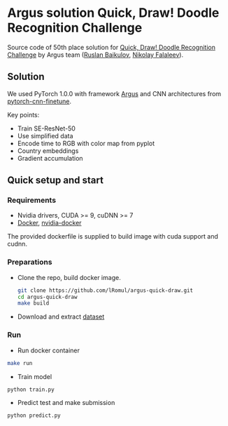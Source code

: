 # Argus solution Quick, Draw! Doodle Recognition Challenge

Source code of 50th place solution for [Quick, Draw! Doodle Recognition Challenge](https://www.kaggle.com/c/quickdraw-doodle-recognition) by Argus team ([Ruslan Baikulov](https://www.kaggle.com/romul0212), [Nikolay Falaleev](https://www.kaggle.com/nikolasent)).

## Solution 

We used PyTorch 1.0.0 with framework [Argus](https://github.com/lRomul/argus) and CNN architectures from [pytorch-cnn-finetune](https://github.com/creafz/pytorch-cnn-finetune).

Key points: 
* Train SE-ResNet-50
* Use simplified data
* Encode time to RGB with color map from pyplot
* Country embeddings
* Gradient accumulation

## Quick setup and start 

### Requirements 

*  Nvidia drivers, CUDA >= 9, cuDNN >= 7
*  [Docker](https://www.docker.com/), [nvidia-docker](https://github.com/NVIDIA/nvidia-docker) 

The provided dockerfile is supplied to build image with cuda support and cudnn.


### Preparations 

* Clone the repo, build docker image. 
    ```bash
    git clone https://github.com/lRomul/argus-quick-draw.git
    cd argus-quick-draw
    make build
    ```

* Download and extract [dataset](https://www.kaggle.com/c/quickdraw-doodle-recognition/data)

### Run

* Run docker container 
```bash
make run
```

* Train model
```bash
python train.py
```

* Predict test and make submission 
```bash
python predict.py
```
